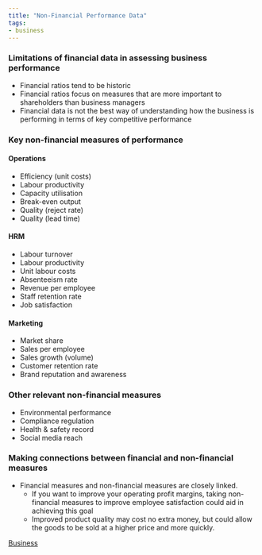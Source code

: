 ```yaml
---
title: "Non-Financial Performance Data"
tags:
- business
---
```


### Limitations of financial data in assessing business performance

- Financial ratios tend to be historic
- Financial ratios focus on measures that are more important to shareholders than business managers
- Financial data is not the best way of understanding how the business is performing in terms of key competitive performance

### Key non-financial measures of performance

#### Operations
- Efficiency (unit costs)
- Labour productivity
- Capacity utilisation
- Break-even output
- Quality (reject rate)
- Quality (lead time)

#### HRM
- Labour turnover
- Labour productivity
- Unit labour costs
- Absenteeism rate
- Revenue per employee
- Staff retention rate
- Job satisfaction

#### Marketing
- Market share
- Sales per employee
- Sales growth (volume)
- Customer retention rate
- Brand reputation and awareness

### Other relevant non-financial measures

- Environmental performance
- Compliance regulation
- Health & safety record
- Social media reach

### Making connections between financial and non-financial measures

- Financial measures and non-financial measures are closely linked. 
	- If you want to improve your operating profit margins, taking non-financial measures to improve employee satisfaction could aid in achieving this goal
	- Improved product quality may cost no extra money, but could allow the goods to be sold at a higher price and more quickly.



[Business](/Business)